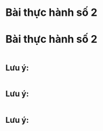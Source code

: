 # Bài thực hành số 2 
# Bài thực hành số 2
``` 
```

## Lưu ý: 

``` 
```

## Lưu ý:

```  
```

## Lưu ý:
